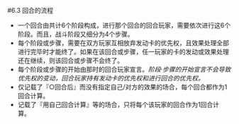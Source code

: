 #6.3        回合的流程
* 一个回合由共计6个阶段构成，进行那个回合的回合玩家，需要依次进行这6个阶段。而且，战斗阶段又细分为4个步骤。
* 每个阶段或步骤，需要在双方玩家互相放弃发动卡的优先权，且效果处理全部进行完毕时才能终了。如果在该回合或步骤，任一玩家的卡的发动或效果处理还在继续，则该回合或步骤不会终了。
* 每个阶段或步骤的开始由那时的回合玩家宣言。_阶段·步骤的开始宣言不会导致优先权的变动，回合玩家持有发动卡的优先权和进行回合的优先权。_
* 仅记载了『○回合后』而没有指定自己/对方的效果的场合，每个回合都作为1回合计算。
* 记载了『用自己回合计算』等的场合，只将每个该玩家的回合作为1回合计算。
